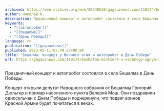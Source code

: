 ```yaml
---
archived: https://web.archive.org/web/20240630/gagauznews.com/110174/beshalma-kontsert-u-vechnogo-ognya-i-avtoprobeg-v-den-pobedy.html
author: Николай К.
description: Праздничный концерт и автопробег состоялся в селе Бешалма в День Победы. Концерт открыли депутат Народного собрания от Бешалмы Григорий Дюльгер и примар населенного пункта Валерий Мош. Они поздравили односельчан с Днем Победы и подчеркнули, что подвиг воинов Красной Армии будет почитаться в веках.
keywords:
  - "[[автопробег]]"
  - "[[бешалма]]"
  - "[[День Победы]]"
language: ru
publication: "[[gagauznews]]"
published: 2023-05-11T07:49:27+00:00
title: "Бешалма: концерт у Вечного огня и автопробег в День Победы"
url: https://gagauznews.com/110174/beshalma-kontsert-u-vechnogo-ognya-i-avtoprobeg-v-den-pobedy.html
---
```


Праздничный концерт и автопробег состоялся в селе Бешалма в День Победы.

Концерт открыли депутат Народного собрания от Бешалмы Григорий Дюльгер и примар населенного пункта Валерий Мош. Они поздравили односельчан с Днем Победы и подчеркнули, что подвиг воинов Красной Армии будет почитаться в веках.